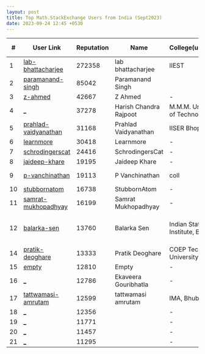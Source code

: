 ```yaml
---
layout: post
title: Top Math.StackExchange Users from India (Sept2023)
date: 2023-09-24 12:45 +0530
---
```


|#|User Link|Reputation|Name|College(undergrad)|Company(most well known)|
|---|---|---|---|---|---|
| 1 | [ lab-bhattacharjee ](https://math.stackexchange.com/users/33337) | 272358 | lab bhattacharjee | IIEST | RS Software |
| 2 | [ paramanand-singh ](https://math.stackexchange.com/users/72031) | 85042 | Paramanand Singh|||
| 3 | [ z-ahmed ](https://math.stackexchange.com/users/671540) | 42667 | Z Ahmed | - | - |
| 4 | [ _ ](https://math.stackexchange.com/users/210295) | 37278 | Harish Chandra Rajpoot | M.M.M. University of Technology | IITB Phd |
| 5 | [ prahlad-vaidyanathan ](https://math.stackexchange.com/users/89789) | 31168 | Prahlad Vaidyanathan | IISER Bhopal | IISER Bhopal(professor) |
| 6 | [ learnmore ](https://math.stackexchange.com/users/294365) | 30418 | Learnmore | - | - |
| 7 | [ schrodingerscat ](https://math.stackexchange.com/users/278967) | 24416 | SchrodingersCat | - | - |
| 8 | [ jaideep-khare ](https://math.stackexchange.com/users/421580) | 19195 | Jaideep Khare | - | - |
| 9 | [ p-vanchinathan ](https://math.stackexchange.com/users/28915) | 19113 | P Vanchinathan | coll | VIT Uiversit(professor) |
| 10 | [ stubbornatom ](https://math.stackexchange.com/users/321264) | 16738 | StubbornAtom | - | - |
| 11 | [ samrat-mukhopadhyay ](https://math.stackexchange.com/users/83973) | 16199 | Samrat Mukhopadhyay | - | IIT (ISM) Dhanbad(prof) |
| 12 | [ balarka-sen ](https://math.stackexchange.com/users/117002) | 13760 | Balarka Sen | Indian Statistical Institute, Bangalore | Tata Institute of Fundamental Research, Bombay(phd) |
| 14 | [ pratik-deoghare ](https://math.stackexchange.com/users/705) | 13333 | Pratik Deoghare | COEP Technological University | Kubermatic |
| 15 | [ empty ](https://math.stackexchange.com/users/174970) | 12810 | Empty | - | - |
| 16 | [ _ ](https://math.stackexchange.com/users/31458) | 12786 | Ekaveera Gouribhatla | - | founder of coaching institue |
| 17 | [ tattwamasi-amrutam ](https://math.stackexchange.com/users/90328) | 12599 | tattwamasi amrutam | IMA, Bhubaneswar | Ben Gurion University(postdoc) |
| 18 | [ _ ](https://math.stackexchange.com/users/30856) | 12356 | | - | - |
| 19 | [ _ ](https://math.stackexchange.com/users/769226) | 11771 | | - | - |
| 20 | [ _ ](https://math.stackexchange.com/users/378881) | 11457 | | - | - |
| 21 | [ _ ](https://math.stackexchange.com/users/59380) | 11295 | | - | - |

